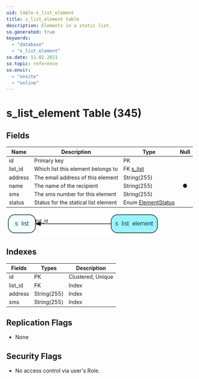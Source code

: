 ```yaml
---
uid: table-s_list_element
title: s_list_element table
description: Elements in a static list.
so.generated: true
keywords:
  - "database"
  - "s_list_element"
so.date: 11.02.2021
so.topic: reference
so.envir:
  - "onsite"
  - "online"
---
```


# s\_list\_element Table (345)

## Fields

| Name | Description | Type | Null |
|------|-------------|------|:----:|
|id|Primary key|PK| |
|list\_id|Which list this element belongs to|FK [s_list](s-list.md)| |
|address|The email address of this element|String(255)| |
|name|The name of the recipient|String(255)|&#x25CF;|
|sms|The sms number for this element|String(255)| |
|status|Status for the statical list element|Enum [ElementStatus](enums/elementstatus.md)| |


![s_list_element table relationship diagram](./media/s_list_element.png)

## Indexes

| Fields | Types | Description |
|--------|-------|-------------|
|id |PK |Clustered, Unique |
|list\_id |FK |Index |
|address |String(255) |Index |
|sms |String(255) |Index |

## Replication Flags

* None

## Security Flags

* No access control via user's Role.

